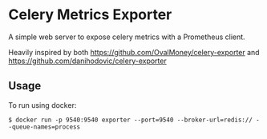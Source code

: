 # Celery Metrics Exporter

A simple web server to expose celery metrics with a Prometheus client.

Heavily inspired by both https://github.com/OvalMoney/celery-exporter and
https://github.com/danihodovic/celery-exporter

## Usage

To run using docker:

```
$ docker run -p 9540:9540 exporter --port=9540 --broker-url=redis:// --queue-names=process

```